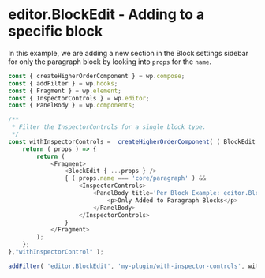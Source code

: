 # editor.BlockEdit - Adding to a specific block

In this example, we are adding a new section in the Block settings sidebar for only the paragraph block by looking into `props` for the `name`.

```js
const { createHigherOrderComponent } = wp.compose;
const { addFilter } = wp.hooks;
const { Fragment } = wp.element;
const { InspectorControls } = wp.editor;
const { PanelBody } = wp.components;

/**
 * Filter the InspectorControls for a single block type.
 */
const withInspectorControls =  createHigherOrderComponent( ( BlockEdit ) => {
	return ( props ) => {
		return (
			<Fragment>
				<BlockEdit { ...props } />
				{ ( props.name === 'core/paragraph' ) &&
					<InspectorControls>
						<PanelBody title='Per Block Example: editor.BlockEdit'>
							<p>Only Added to Paragraph Blocks</p>
						</PanelBody>
					</InspectorControls>
				}
			</Fragment>
		);
	};
},"withInspectorControl" );

addFilter( 'editor.BlockEdit', 'my-plugin/with-inspector-controls', withInspectorControls );
```
